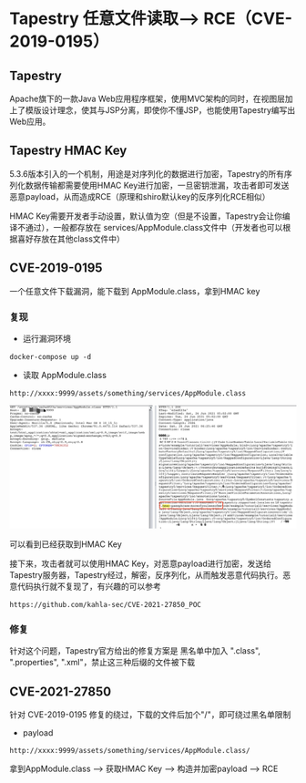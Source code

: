 # Tapestry 任意文件读取--> RCE（CVE-2019-0195）

## Tapestry

Apache旗下的一款Java Web应用程序框架，使用MVC架构的同时，在视图层加上了模版设计理念，使其与JSP分离，即使你不懂JSP，也能使用Tapestry编写出Web应用。

## Tapestry HMAC Key

5.3.6版本引入的一个机制，用途是对序列化的数据进行加密，Tapestry的所有序列化数据传输都需要使用HMAC Key进行加密，一旦密钥泄漏，攻击者即可发送恶意payload，从而造成RCE（原理和shiro默认key的反序列化RCE相似）

HMAC Key需要开发者手动设置，默认值为空（但是不设置，Tapestry会让你编译不通过），一般都存放在 services/AppModule.class文件中（开发者也可以根据喜好存放在其他class文件中）

## CVE-2019-0195

一个任意文件下载漏洞，能下载到 AppModule.class，拿到HMAC key

### 复现

- 运行漏洞环境

```
docker-compose up -d
```

- 读取 AppModule.class

```
http://xxxx:9999/assets/something/services/AppModule.class
```

![1.png](1.png)

可以看到已经获取到HMAC Key

接下来，攻击者就可以使用HMAC Key，对恶意payload进行加密，发送给Tapestry服务器，Tapestry经过，解密，反序列化，从而触发恶意代码执行。恶意代码执行就不复现了，有兴趣的可以参考

```
https://github.com/kahla-sec/CVE-2021-27850_POC
```

### 修复

针对这个问题，Tapestry官方给出的修复方案是 黑名单中加入 ".class", ".properties", ".xml"，禁止这三种后缀的文件被下载

## CVE-2021-27850

针对 CVE-2019-0195 修复的绕过，下载的文件后加个"/"，即可绕过黑名单限制

- payload

```
http://xxxx:9999/assets/something/services/AppModule.class/
```

拿到AppModule.class --> 获取HMAC Key --> 构造并加密payload --> RCE



